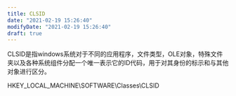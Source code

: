 ```yaml
---
title: CLSID
date: "2021-02-19 15:26:40"
modifyDate: "2021-02-19 15:26:40"
draft: true
---
```


CLSID是指windows系统对于不同的应用程序，文件类型，OLE对象，特殊文件夹以及各种系统组件分配一个唯一表示它的ID代码，用于对其身份的标示和与其他对象进行区分。

HKEY_LOCAL_MACHINE\SOFTWARE\Classes\CLSID
